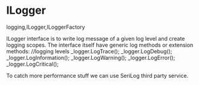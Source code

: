 # ILogger
logging,ILogger,ILoggerFactory

ILogger interface is to write log message of a given log level and create logging scopes. 
The interface itself have generic log methods or extension methods:
//logging levels
_logger.LogTrace();
_logger.LogDebug();
_logger.LogInformation();
_logger.LogWarning();
_logger.LogError();
_logger.LogCritical();

To catch more performance stuff we can use SeriLog third party service.
